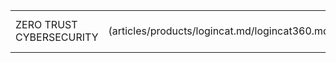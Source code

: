 |   |   | 
|:------|----------:|
| ZERO TRUST CYBERSECURITY | ![LoginCat360](articles/products/logincat.md/logincat360.md/header.md/header.en.png =450x460) |